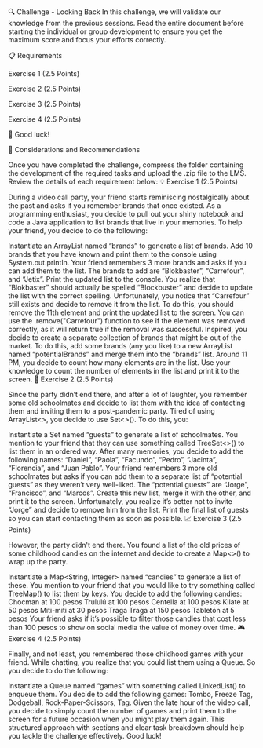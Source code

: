 🔍 Challenge - Looking Back
In this challenge, we will validate our knowledge from the previous sessions.
Read the entire document before starting the individual or group development to ensure you get the maximum score and focus your efforts correctly.

📋 Requirements

Exercise 1
(2.5 Points)

Exercise 2
(2.5 Points)

Exercise 3
(2.5 Points)

Exercise 4
(2.5 Points)

🌟 Good luck!

📝 Considerations and Recommendations

Once you have completed the challenge, compress the folder containing the development of the required tasks and upload the .zip file to the LMS.
Review the details of each requirement below:
💡 Exercise 1
(2.5 Points)

During a video call party, your friend starts reminiscing nostalgically about the past and asks if you remember brands that once existed. As a programming enthusiast, you decide to pull out your shiny notebook and code a Java application to list brands that live in your memories. To help your friend, you decide to do the following:

Instantiate an ArrayList<String> named “brands” to generate a list of brands.
Add 10 brands that you have known and print them to the console using System.out.println.
Your friend remembers 3 more brands and asks if you can add them to the list. The brands to add are “Blokbaster”, “Carrefour”, and “Jetix”. Print the updated list to the console.
You realize that “Blokbaster” should actually be spelled “Blockbuster” and decide to update the list with the correct spelling.
Unfortunately, you notice that “Carrefour” still exists and decide to remove it from the list. To do this, you should remove the 11th element and print the updated list to the screen. You can use the .remove("Carrefour") function to see if the element was removed correctly, as it will return true if the removal was successful.
Inspired, you decide to create a separate collection of brands that might be out of the market. To do this, add some brands (any you like) to a new ArrayList<String> named “potentialBrands” and merge them into the “brands” list.
Around 11 PM, you decide to count how many elements are in the list. Use your knowledge to count the number of elements in the list and print it to the screen.
💾 Exercise 2
(2.5 Points)

Since the party didn’t end there, and after a lot of laughter, you remember some old schoolmates and decide to list them with the idea of contacting them and inviting them to a post-pandemic party. Tired of using ArrayList<>, you decide to use Set<>(). To do this, you:

Instantiate a Set<String> named “guests” to generate a list of schoolmates. You mention to your friend that they can use something called TreeSet<>() to list them in an ordered way.
After many memories, you decide to add the following names: “Daniel”, “Paola”, “Facundo”, “Pedro”, ”Jacinta”, “Florencia”, and “Juan Pablo”.
Your friend remembers 3 more old schoolmates but asks if you can add them to a separate list of “potential guests” as they weren’t very well-liked. The “potential guests” are “Jorge”, “Francisco”, and “Marcos”. Create this new list, merge it with the other, and print it to the screen.
Unfortunately, you realize it’s better not to invite “Jorge” and decide to remove him from the list. Print the final list of guests so you can start contacting them as soon as possible.
📈 Exercise 3
(2.5 Points)

However, the party didn't end there. You found a list of the old prices of some childhood candies on the internet and decide to create a Map<>() to wrap up the party.

Instantiate a Map<String, Integer> named “candies” to generate a list of these. You mention to your friend that you would like to try something called TreeMap() to list them by keys.
You decide to add the following candies:
Chocman at 100 pesos
Trululú at 100 pesos
Centella at 100 pesos
Kilate at 50 pesos
Miti-miti at 30 pesos
Traga Traga at 150 pesos
Tabletón at 5 pesos
Your friend asks if it’s possible to filter those candies that cost less than 100 pesos to show on social media the value of money over time.
🎮 Exercise 4
(2.5 Points)

Finally, and not least, you remembered those childhood games with your friend. While chatting, you realize that you could list them using a Queue. So you decide to do the following:

Instantiate a Queue<String> named “games” with something called LinkedList() to enqueue them.
You decide to add the following games: Tombo, Freeze Tag, Dodgeball, Rock-Paper-Scissors, Tag.
Given the late hour of the video call, you decide to simply count the number of games and print them to the screen for a future occasion when you might play them again.
This structured approach with sections and clear task breakdown should help you tackle the challenge effectively. Good luck!
